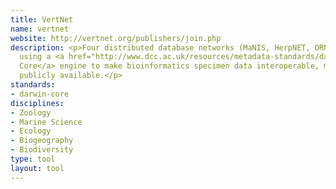```yaml
---
title: VertNet
name: vertnet
website: http://vertnet.org/publishers/join.php
description: <p>Four distributed database networks (MaNIS, HerpNET, ORNIS and FishNet)
  using a <a href="http://www.dcc.ac.uk/resources/metadata-standards/darwin-core">Darwin
  Core</a> engine to make bioinformatics specimen data interoperable, mappable and
  publicly available.</p>
standards:
- darwin-core
disciplines:
- Zoology
- Marine Science
- Ecology
- Biogeography
- Biodiversity
type: tool
layout: tool
---
```


